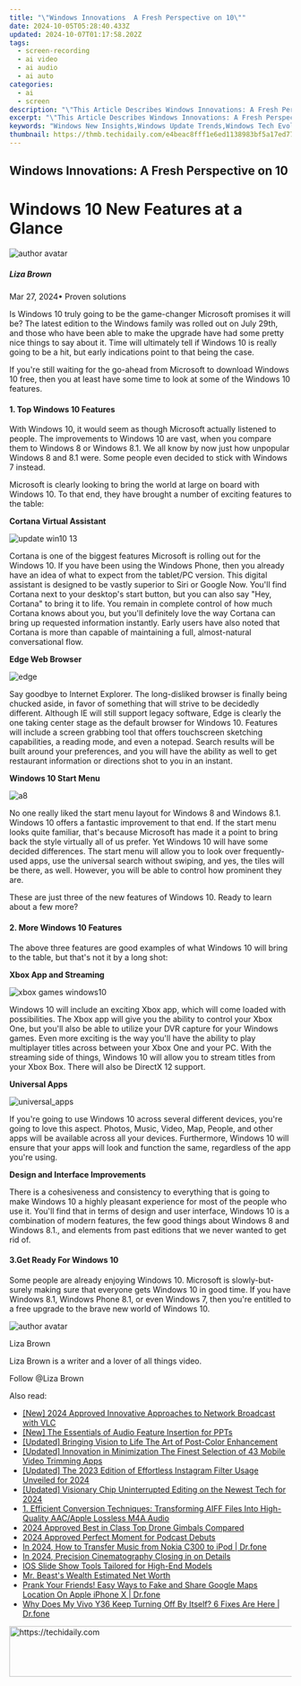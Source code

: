 ```yaml
---
title: "\"Windows Innovations  A Fresh Perspective on 10\""
date: 2024-10-05T05:28:40.433Z
updated: 2024-10-07T01:17:58.202Z
tags: 
  - screen-recording
  - ai video
  - ai audio
  - ai auto
categories: 
  - ai
  - screen
description: "\"This Article Describes Windows Innovations: A Fresh Perspective on 10\""
excerpt: "\"This Article Describes Windows Innovations: A Fresh Perspective on 10\""
keywords: "Windows New Insights,Windows Update Trends,Windows Tech Evolution,Windows Visionary Innovations,Windows Fresh Take,Windows 10 Innovations,Windows Modern Updates"
thumbnail: https://thmb.techidaily.com/e4beac8fff1e6ed1138983bf5a17ed77a249b1784cd0b6ce36cdaf1016dc1bb5.png
---
```


## Windows Innovations: A Fresh Perspective on 10

# Windows 10 New Features at a Glance

![author avatar](https://lh5.googleusercontent.com/-AIMmjowaFs4/AAAAAAAAAAI/AAAAAAAAABc/Y5UmwDaI7HU/s250-c-k/photo.jpg)

##### Liza Brown

 Mar 27, 2024• Proven solutions

Is Windows 10 truly going to be the game-changer Microsoft promises it will be? The latest edition to the Windows family was rolled out on July 29th, and those who have been able to make the upgrade have had some pretty nice things to say about it. Time will ultimately tell if Windows 10 is really going to be a hit, but early indications point to that being the case.

If you're still waiting for the go-ahead from Microsoft to download Windows 10 free, then you at least have some time to look at some of the Windows 10 features.

#### 1. Top Windows 10 Features

With Windows 10, it would seem as though Microsoft actually listened to people. The improvements to Windows 10 are vast, when you compare them to Windows 8 or Windows 8.1\. We all know by now just how unpopular Windows 8 and 8.1 were. Some people even decided to stick with Windows 7 instead.

Microsoft is clearly looking to bring the world at large on board with Windows 10\. To that end, they have brought a number of exciting features to the table:

**Cortana Virtual Assistant**

![update win10 13](https://images.wondershare.com/windows10/update-win10-13.png)

Cortana is one of the biggest features Microsoft is rolling out for the Windows 10\. If you have been using the Windows Phone, then you already have an idea of what to expect from the tablet/PC version. This digital assistant is designed to be vastly superior to Siri or Google Now. You'll find Cortana next to your desktop's start button, but you can also say "Hey, Cortana" to bring it to life. You remain in complete control of how much Cortana knows about you, but you'll definitely love the way Cortana can bring up requested information instantly. Early users have also noted that Cortana is more than capable of maintaining a full, almost-natural conversational flow.

**Edge Web Browser**

![edge](https://images.wondershare.com/filmora/article-images/edge.jpg)

Say goodbye to Internet Explorer. The long-disliked browser is finally being chucked aside, in favor of something that will strive to be decidedly different. Although IE will still support legacy software, Edge is clearly the one taking center stage as the default browser for Windows 10\. Features will include a screen grabbing tool that offers touchscreen sketching capabilities, a reading mode, and even a notepad. Search results will be built around your preferences, and you will have the ability as well to get restaurant information or directions shot to you in an instant.

**Windows 10 Start Menu**

![a8](https://images.wondershare.com/windows10/a8.png)

No one really liked the start menu layout for Windows 8 and Windows 8.1\. Windows 10 offers a fantastic improvement to that end. If the start menu looks quite familiar, that's because Microsoft has made it a point to bring back the style virtually all of us prefer. Yet Windows 10 will have some decided differences. The start menu will allow you to look over frequently-used apps, use the universal search without swiping, and yes, the tiles will be there, as well. However, you will be able to control how prominent they are.

These are just three of the new features of Windows 10\. Ready to learn about a few more?

#### 2. More Windows 10 Features

The above three features are good examples of what Windows 10 will bring to the table, but that's not it by a long shot:

**Xbox App and Streaming**

![xbox games windows10](https://images.wondershare.com/windows10/xboy-games-windows10-1.png)

Windows 10 will include an exciting Xbox app, which will come loaded with possibilities. The Xbox app will give you the ability to control your Xbox One, but you'll also be able to utilize your DVR capture for your Windows games. Even more exciting is the way you'll have the ability to play multiplayer titles across between your Xbox One and your PC. With the streaming side of things, Windows 10 will allow you to stream titles from your Xbox Box. There will also be DirectX 12 support.

 **Universal Apps**

![universal_apps](https://images.wondershare.com/filmora/article-images/universal_apps.jpg)

If you're going to use Windows 10 across several different devices, you're going to love this aspect. Photos, Music, Video, Map, People, and other apps will be available across all your devices. Furthermore, Windows 10 will ensure that your apps will look and function the same, regardless of the app you're using.

 **Design and Interface Improvements**

There is a cohesiveness and consistency to everything that is going to make Windows 10 a highly pleasant experience for most of the people who use it. You'll find that in terms of design and user interface, Windows 10 is a combination of modern features, the few good things about Windows 8 and Windows 8.1., and elements from past editions that we never wanted to get rid of.

#### 3.Get Ready For Windows 10

Some people are already enjoying Windows 10\. Microsoft is slowly-but-surely making sure that everyone gets Windows 10 in good time. If you have Windows 8.1, Windows Phone 8.1, or even Windows 7, then you're entitled to a free upgrade to the brave new world of Windows 10.

![author avatar](https://lh5.googleusercontent.com/-AIMmjowaFs4/AAAAAAAAAAI/AAAAAAAAABc/Y5UmwDaI7HU/s250-c-k/photo.jpg)

Liza Brown

Liza Brown is a writer and a lover of all things video.

Follow @Liza Brown


<ins class="adsbygoogle"
     style="display:block"
     data-ad-format="autorelaxed"
     data-ad-client="ca-pub-7571918770474297"
     data-ad-slot="1223367746"></ins>



<ins class="adsbygoogle"
     style="display:block"
     data-ad-client="ca-pub-7571918770474297"
     data-ad-slot="8358498916"
     data-ad-format="auto"
     data-full-width-responsive="true"></ins>


<span class="atpl-alsoreadstyle">Also read:</span>
<div><ul>
<li><a href="https://article-files.techidaily.com/new-2024-approved-innovative-approaches-to-network-broadcast-with-vlc/"><u>[New] 2024 Approved Innovative Approaches to Network Broadcast with VLC</u></a></li>
<li><a href="https://article-files.techidaily.com/new-the-essentials-of-audio-feature-insertion-for-ppts/"><u>[New] The Essentials of Audio Feature Insertion for PPTs</u></a></li>
<li><a href="https://article-files.techidaily.com/updated-bringing-vision-to-life-the-art-of-post-color-enhancement/"><u>[Updated] Bringing Vision to Life The Art of Post-Color Enhancement</u></a></li>
<li><a href="https://fox-boxes.techidaily.com/updated-innovation-in-minimization-the-finest-selection-of-43-mobile-video-trimming-apps/"><u>[Updated] Innovation in Minimization The Finest Selection of 43 Mobile Video Trimming Apps</u></a></li>
<li><a href="https://instagram-video-files.techidaily.com/updated-the-2023-edition-of-effortless-instagram-filter-usage-unveiled-for-2024/"><u>[Updated] The 2023 Edition of Effortless Instagram Filter Usage Unveiled for 2024</u></a></li>
<li><a href="https://article-files.techidaily.com/updated-visionary-chip-uninterrupted-editing-on-the-newest-tech-for-2024/"><u>[Updated] Visionary Chip Uninterrupted Editing on the Newest Tech for 2024</u></a></li>
<li><a href="https://solve-hot.techidaily.com/1-efficient-conversion-techniques-transforming-aiff-files-into-high-quality-aacapple-lossless-m4a-audio/"><u>1. Efficient Conversion Techniques: Transforming AIFF Files Into High-Quality AAC/Apple Lossless M4A Audio</u></a></li>
<li><a href="https://article-files.techidaily.com/2024-approved-best-in-class-top-drone-gimbals-compared/"><u>2024 Approved Best in Class Top Drone Gimbals Compared</u></a></li>
<li><a href="https://article-files.techidaily.com/2024-approved-perfect-moment-for-podcast-debuts/"><u>2024 Approved Perfect Moment for Podcast Debuts</u></a></li>
<li><a href="https://android-transfer.techidaily.com/in-2024-how-to-transfer-music-from-nokia-c300-to-ipod-drfone-by-drfone-transfer-from-android-transfer-from-android/"><u>In 2024, How to Transfer Music from Nokia C300 to iPod | Dr.fone</u></a></li>
<li><a href="https://extra-guidance.techidaily.com/in-2024-precision-cinematography-closing-in-on-details/"><u>In 2024, Precision Cinematography Closing in on Details</u></a></li>
<li><a href="https://fox-direct.techidaily.com/ios-slide-show-tools-tailored-for-high-end-models/"><u>IOS Slide Show Tools Tailored for High-End Models</u></a></li>
<li><a href="https://youtube-video-recordings.techidaily.com/mr-beasts-wealth-estimated-net-worth/"><u>Mr. Beast's Wealth Estimated Net Worth</u></a></li>
<li><a href="https://fake-location.techidaily.com/prank-your-friends-easy-ways-to-fake-and-share-google-maps-location-on-apple-iphone-x-drfone-by-drfone-virtual-ios/"><u>Prank Your Friends! Easy Ways to Fake and Share Google Maps Location On Apple iPhone X | Dr.fone</u></a></li>
<li><a href="https://howto.techidaily.com/why-does-my-vivo-y36-keep-turning-off-by-itself-6-fixes-are-here-drfone-by-drfone-fix-android-problems-fix-android-problems/"><u>Why Does My Vivo Y36 Keep Turning Off By Itself? 6 Fixes Are Here | Dr.fone</u></a></li>
</ul></div>

<!-- affiliate ads begin -->
<a href="https://aligracehair.sjv.io/c/5597632/1959712/19272" target="_top" id="1959712">
  <img src="//a.impactradius-go.com/display-ad/19272-1959712" border="0" alt="https://techidaily.com" width="728" height="90"/>
</a>
<img height="0" width="0" src="https://aligracehair.sjv.io/i/5597632/1959712/19272" style="position:absolute;visibility:hidden;" border="0" />
<!-- affiliate ads end -->

